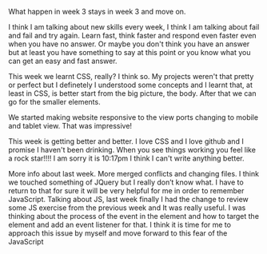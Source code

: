 

What happen in week 3 stays in week 3 and move on.

I think I am talking about new skills every week, I think I am talking about fail and fail and try again. 
Learn fast, think faster and respond even faster even when you have no answer. 
Or maybe you don't think you have an answer but at least you have something to 
say at this point or you know what you can get an easy and fast answer.

This week we learnt CSS, really? I think so. My projects weren't that pretty or perfect but 
I definetely I understood some concepts and I learnt that, at least in CSS, is better start 
from the big picture, the body. After that we can go for the smaller elements.

We started making website responsive to the view ports changing to mobile and tablet view. That was impressive!

This week is getting better and better. I love CSS and I love github and I promise I haven't been drinking. When you see things working you feel like a rock star!!!! I am sorry it is 10:17pm I think I can't write anything better.

More info about last week. More merged conflicts and changing files. I think we touched something of JQuery but I really don’t know what. I have to return to that for sure it will be very helpful for me in order to remember JavaScript. 
Talking about JS, last week finally I had the change to review some JS exercise from the previous week and It was really useful. I was thinking about the process of the event in the element and how to target the element and add an event listener for that. I think it is time for me to approach this issue by myself and move forward to this fear of the JavaScript
